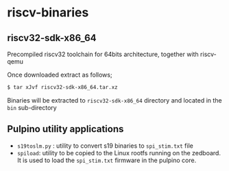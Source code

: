 # riscv-binaries

## riscv32-sdk-x86_64
Precompiled riscv32 toolchain for 64bits architecture, together with riscv-qemu

Once downloaded extract as follows;
```sh
$ tar xJvf riscv32-sdk-x86_64.tar.xz
```
Binaries will be extracted to `riscv32-sdk-x86_64` directory and located in the `bin` sub-directory

## Pulpino utility applications
- `s19toslm.py` : utility to convert s19 binaries to `spi_stim.txt` file
- `spiload`: utility to be copied to the Linux rootfs running on the zedboard. It is used to load the `spi_stim.txt` firmware in the pulpino core.

